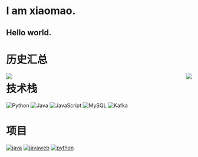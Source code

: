 <!--
**xiaomao-97/xiaomao-97** is a ✨ _special_ ✨ repository because its `README.md` (this file) appears on your GitHub profile.

Here are some ideas to get you started:

- 🔭 I’m currently working on ...
- 🌱 I’m currently learning ...
- 👯 I’m looking to collaborate on ...
- 🤔 I’m looking for help with ...
- 💬 Ask me about ...
- 📫 How to reach me: ...
- 😄 Pronouns: ...
- ⚡ Fun fact: ...
-->
# I am xiaomao.
## Hello world. 

# 历史汇总
<img align="left" src="https://github-readme-stats.vercel.app/api?username=xiaomao-97&include_all_commits=true&count_private-true&custom_title=xiaomao-97'%20GitHub%20Stats&line_height=30&show_icons=true&hide_border=true&bg_color=192133&title_color=efb752&icon_color=efb752&text_color=70bed9">
<img align="right" src="https://github-readme-stats.vercel.app/api/top-langs/?username=ckend">

# 技术栈
![Python](https://img.shields.io/badge/-Python-192133?style=flat-square&logo=python&logoColor=white)
![Java](https://img.shields.io/badge/-Java-192133?style=flat-square&logo=figma&logoColor=white)
![JavaScript](https://img.shields.io/badge/-JavaScript-192133?style=flat-square&logo=figma&logoColor=white)
![MySQL](https://img.shields.io/badge/-MySQL-192133?style=flat-square&logo=mysql&logoColor=white)
![Kafka](https://img.shields.io/badge/-Kafka-192133?style=flat-square&logo=apache-kafka&logoColor=white)

# 项目
[![java](https://img.shields.io/badge/java-192133?style=flat-square)](https://github.com/xiaomao-97/java)
[![javaweb](https://img.shields.io/badge/javaweb-192133?style=flat-square)](https://github.com/xiaomao-97/javaweb)
[![python](https://img.shields.io/badge/python-192133?style=flat-square)](https://github.com/xiaomao-97/python)




